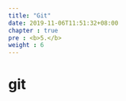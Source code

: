 ```yaml
---
title: "Git"
date: 2019-11-06T11:51:32+08:00
chapter : true
pre : <b>5.</b>
weight : 6
---
```

# git

